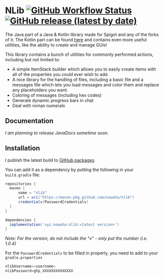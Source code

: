 # NLib <a href="https://github.com/Nowaha/NLib/releases/"><img alt="GitHub Workflow Status" src="https://img.shields.io/github/workflow/status/nowaha/nlib/Gradle%20Package"></a> <a href="https://github.com/Nowaha/NLib/packages/1496470"><img alt="GitHub release (latest by date)" src="https://img.shields.io/github/v/release/nowaha/nlib?display_name=tag"></a>
The Java part of a Java & Kotlin library made for Spigot and any of the forks of it. The Kotlin part can be found [here](https://github.com/Nowaha/NLib-ktx) and contains even more useful utilities, like the ability to create and manage GUIs!

This library contains a bunch of utilities for commonly performed actions, including but not limited to: 
- A simple ItemStack builder which allows you to easily create items with all of the properties you could ever wish to add.
- A nice library for the handling of files, including a basic file and a messages file which lets you load messages and color them and replace any placeholders you want.
- Coloring of messages (including hex codes)
- Generate dynamic progress bars in chat
- Deal with roman numerals

## Documentation
*I am planning to release JavaDocs sometime soon.*

## Installation
I publish the latest build to [GitHub packages](https://github.com/Nowaha/NLib/packages/1496470).

You can add it as a dependency by putting the following in your `build.gradle` file:
```groovy
repositories {
  maven {
      name = "nlib"
      url = uri("https://maven.pkg.github.com/nowaha/nlib")
      credentials(PasswordCredentials)
  }
}
```

```groovy
dependencies {
  implementation('xyz.nowaha:nlib:<latest version>')
}
```
*Note: For the version, do not include the "v" - only put the number (i.e. 1.0.4)*

For the `PasswordCredentials` to be filled in properly, you need to add to your `gradle.properties`
```groovy
nlibUsername=<username>
nlibPassword=ghp_XXXXXXXXXXXXXX
```
